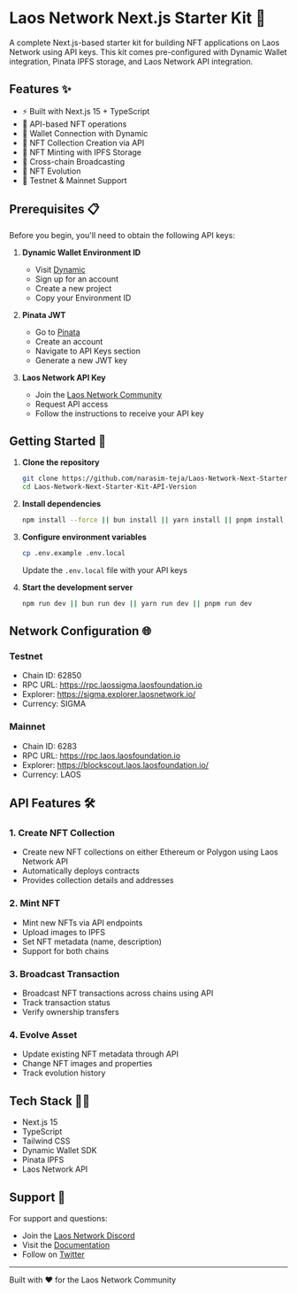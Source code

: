 # Laos Network Next.js Starter Kit 🚀

A complete Next.js-based starter kit for building NFT applications on Laos Network using API keys. This kit comes pre-configured with Dynamic Wallet integration, Pinata IPFS storage, and Laos Network API integration.

## Features ✨

- ⚡ Built with Next.js 15 + TypeScript
- 🔑 API-based NFT operations
- 🔐 Wallet Connection with Dynamic
- 📝 NFT Collection Creation via API
- 🎨 NFT Minting with IPFS Storage
- 🌉 Cross-chain Broadcasting
- 🔄 NFT Evolution
- 🎯 Testnet & Mainnet Support

## Prerequisites 📋

Before you begin, you'll need to obtain the following API keys:

1. **Dynamic Wallet Environment ID**
   - Visit [Dynamic](https://www.dynamic.xyz)
   - Sign up for an account
   - Create a new project
   - Copy your Environment ID

2. **Pinata JWT**
   - Go to [Pinata](https://pinata.cloud)
   - Create an account
   - Navigate to API Keys section
   - Generate a new JWT key

3. **Laos Network API Key**
   - Join the [Laos Network Community](https://laosnetwork.io/community)
   - Request API access
   - Follow the instructions to receive your API key

## Getting Started 🏁

1. **Clone the repository**
   ```bash
   git clone https://github.com/narasim-teja/Laos-Network-Next-Starter-Kit-API-Version.git
   cd Laos-Network-Next-Starter-Kit-API-Version
   ```

2. **Install dependencies**
   ```bash
   npm install --force || bun install || yarn install || pnpm install
   ```

3. **Configure environment variables**
   ```bash
   cp .env.example .env.local
   ```
   Update the `.env.local` file with your API keys

4. **Start the development server**
   ```bash
   npm run dev || bun run dev || yarn run dev || pnpm run dev
   ```

## Network Configuration 🌐

### Testnet
- Chain ID: 62850
- RPC URL: https://rpc.laossigma.laosfoundation.io
- Explorer: https://sigma.explorer.laosnetwork.io/
- Currency: SIGMA

### Mainnet
- Chain ID: 6283
- RPC URL: https://rpc.laos.laosfoundation.io
- Explorer: https://blockscout.laos.laosfoundation.io/
- Currency: LAOS

## API Features 🛠️

### 1. Create NFT Collection
- Create new NFT collections on either Ethereum or Polygon using Laos Network API
- Automatically deploys contracts
- Provides collection details and addresses

### 2. Mint NFT
- Mint new NFTs via API endpoints
- Upload images to IPFS
- Set NFT metadata (name, description)
- Support for both chains

### 3. Broadcast Transaction
- Broadcast NFT transactions across chains using API
- Track transaction status
- Verify ownership transfers

### 4. Evolve Asset
- Update existing NFT metadata through API
- Change NFT images and properties
- Track evolution history

## Tech Stack 👨‍💻

- Next.js 15
- TypeScript
- Tailwind CSS
- Dynamic Wallet SDK
- Pinata IPFS
- Laos Network API

## Support 💬

For support and questions:
- Join the [Laos Network Discord](https://discord.com/invite/HgnVEYfX2V)
- Visit the [Documentation](https://docs.laosnetwork.io)
- Follow on [Twitter](https://twitter.com/LaosNetwork)

---

Built with ❤️ for the Laos Network Community
